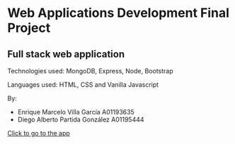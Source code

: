 # Web Applications Development Final Project

## Full stack web application 

<p>
    Technologies used: MongoDB, Express, Node, Bootstrap
</p>
<p>
    Languages used: HTML, CSS and Vanilla Javascript
</p>

<p>
    By: 
</p>
<ul>
    <li>
        Enrique Marcelo Villa García A01193635
    </li> 
    <li>
        Diego Alberto Partida González A01195444
    </li>
</ul>

<a href="https://glacial-scrubland-24431.herokuapp.com/">
    Click to go to the app
</a>